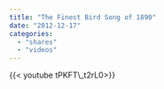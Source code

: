 ```yaml
---
title: "The Finest Bird Song of 1890"
date: "2012-12-17"
categories:
  - "shares"
  - "videos"
---
```


<div style="width: 70vw;">{{< youtube tPKFT\_t2rL0>}}</div>
